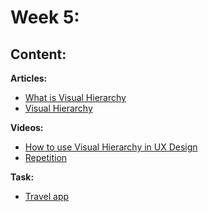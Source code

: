 # Week 5: 

## Content:

 **Articles:**
- [What is Visual Hierarchy](https://www.interaction-design.org/literature/topics/visual-hierarchy)
- [Visual Hierarchy](https://www.interaction-design.org/literature/article/visual-hierarchy-organizing-content-to-follow-natural-eye-movement-patterns)

 **Videos:**
- [How to use Visual Hierarchy in UX Design](https://www.youtube.com/watch?v=q-ITCNz63mo)
- [ Repetition](https://www.youtube.com/watch?v=8zhhc5pzE9Y)



 **Task:**
 - [ Travel app]( https://dribbble.com/shots/21531692-Tripin-Travel-app)
